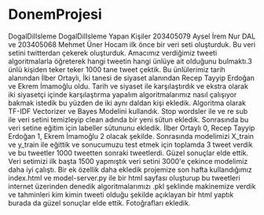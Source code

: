 # DonemProjesi
DogalDilIsleme
DogalDilIsleme Yapan Kişiler 203405079 Aysel İrem Nur DAL ve 203405068 Mehmet Üner Hocam ilk önce bir veri seti oluşturduk. Bu veri setini twitterdan çekerek oluşturduk. Amacımız verdiğimiz tweeti algoritmalarla öğreterek hangi tweetin hangi ünlüye ait olduğunu bulmaktı.3 ünlü kişiden teker teker 1000 tane tweet çektik. Bu ünlülerimiz tarih alanından İlber Ortaylı, İki tanesi de siyaset alanından Recep Tayyip Erdoğan ve Ekrem İmamoğlu oldu. Tarih ve siyaset ile karşılaştırdık ve ekstra olarak iki siyasetçi içinde karşılaştırma yapalım algoritmalarımız nasıl çalışıyor bakmak istedik bu yüzden de iki aynı daldan kişi ekledik. Algoritma olarak TF-IDF Vectorizer ve Bayes Modelini kullandık. Stop wordsler ile ve re sub ile veri setini temizleyip clean adında bir yeni sütun ekledik. Sonrasında bu veri setine eğitim için labeller sütununu ekledik. İlber Ortaylı 0, Recep Tayyip Erdoğan 1, Ekrem İmamoğlu 2 olacak şekilde. Sonrasında modelimizi X_train ve y_train ile eğittik ve sonucumuzu test etmek için toplamda 3 tweet verdik ve bu tweetler 1000 tweetten sonraki tweetlerdi. Güzel sonuçlar elde ettik. Veri setimizi ilk başta 1500 yapmıştık veri setini 3000'e çekince modelimiz daha iyi çalıştı. Bir ek özellik daha ekledik projemize son hafta kullandığımız index.html ve model-server.py ile bir html sayfası oluşturup bu tweetleri internet üzerinden denedik algoritmalarımızı .pkl şeklinde makinemize verdik ve tahminleri kim kimin tweeti olduğu şekilde açıklayan bir html yaptık burada da güzel sonuçlar elde ettik. Fotoğrafları ekledik.

